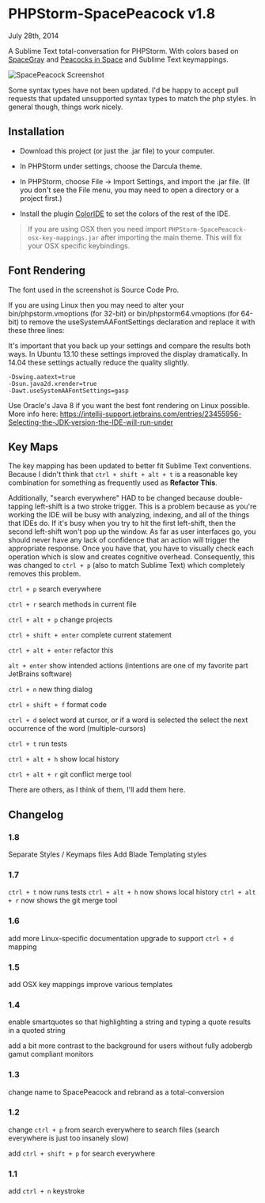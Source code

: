 # PHPStorm-SpacePeacock v1.8

July 28th, 2014

A Sublime Text total-conversation for PHPStorm. With colors based on [SpaceGray](http://kkga.github.io/spacegray/) and [Peacocks in Space](https://github.com/daylerees/colour-schemes/blob/master/PeacocksInSpace.tmTheme) and Sublime Text keymappings.

![SpacePeacock Screenshot](https://raw.githubusercontent.com/ShawnMcCool/PHPStorm-SpacePeacock/master/screenshot.png)

Some syntax types have not been updated. I'd be happy to accept pull requests that updated unsupported syntax types to match the php styles. In general though, things work nicely.

## Installation

- Download this project (or just the .jar file) to your computer.

- In PHPStorm under settings, choose the Darcula theme. 

- In PHPStorm, choose File -> Import Settings, and import the .jar file. (If you don't see the File menu, you may need to open a directory or a project first.)

- Install the plugin [ColorIDE](http://plugins.jetbrains.com/plugin/7055?pr) to set the colors of the rest of the IDE.

> If you are using OSX then you need import `PHPStorm-SpacePeacock-osx-key-mappings.jar` after importing the main theme. This will fix your OSX specific keybindings.

## Font Rendering

The font used in the screenshot is Source Code Pro.

If you are using Linux then you may need to alter your bin/phpstorm.vmoptions (for 32-bit) or bin/phpstorm64.vmoptions (for 64-bit) to remove the useSystemAAFontSettings declaration and replace it with these three lines:

It's important that you back up your settings and compare the results both ways. In Ubuntu 13.10 these settings improved the display dramatically. In 14.04 these settings actually reduce the quality slightly.

    -Dswing.aatext=true
    -Dsun.java2d.xrender=true
    -Dawt.useSystemAAFontSettings=gasp

Use Oracle's Java 8 if you want the best font rendering on Linux possible. More info here: https://intellij-support.jetbrains.com/entries/23455956-Selecting-the-JDK-version-the-IDE-will-run-under

## Key Maps

The key mapping has been updated to better fit Sublime Text conventions. Because I didn't think that `ctrl + shift + alt + t` is a reasonable key combination for something as frequently used as **Refactor This**.

Additionally, "search everywhere" HAD to be changed because double-tapping left-shift is a two stroke trigger. This is a problem because as you're working the IDE will be busy with analyzing, indexing, and all of the things that IDEs do. If it's busy when you try to hit the first left-shift, then the second left-shift won't pop up the window. As far as user interfaces go, you should never have any lack of confidence that an action will trigger the appropriate response. Once you have that, you have to visually check each operation which is slow and creates cognitive overhead. Consequently, this was changed to `ctrl + p` (also to match Sublime Text) which completely removes this problem.

`ctrl + p` search everywhere

`ctrl + r` search methods in current file

`ctrl + alt + p` change projects

`ctrl + shift + enter` complete current statement

`ctrl + alt + enter` refactor this

`alt + enter` show intended actions (intentions are one of my favorite part JetBrains software)

`ctrl + n` new thing dialog

`ctrl + shift + f` format code

`ctrl + d` select word at cursor, or if a word is selected the select the next occurrence of the word (multiple-cursors)

`ctrl + t` run tests

`ctrl + alt + h` show local history

`ctrl + alt + r` git conflict merge tool

There are others, as I think of them, I'll add them here.

## Changelog


### 1.8

Separate Styles / Keymaps files
Add Blade Templating styles

### 1.7

`ctrl + t` now runs tests
`ctrl + alt + h` now shows local history
`ctrl + alt + r` now shows the git merge tool

### 1.6

add more Linux-specific documentation
upgrade to support `ctrl + d` mapping

### 1.5

add OSX key mappings
improve various templates

### 1.4

enable smartquotes so that highlighting a string and typing a quote results in a quoted string

add a bit more contrast to the background for users without fully adobergb gamut compliant monitors

### 1.3

change name to SpacePeacock and rebrand as a total-conversion

### 1.2

change `ctrl + p` from search everywhere to search files (search everywhere is just too insanely slow)

add `ctrl + shift + p` for search everywhere

### 1.1

add `ctrl + n` keystroke
